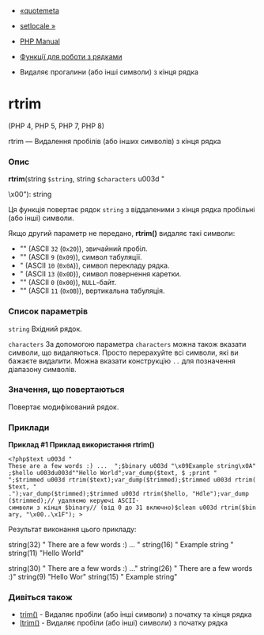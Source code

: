 - [«quotemeta](function.quotemeta.md)
- [setlocale »](function.setlocale.md)

- [PHP Manual](index.md)
- [Функції для роботи з рядками](ref.strings.md)
- Видаляє прогалини (або інші символи) з кінця рядка

# rtrim

(PHP 4, PHP 5, PHP 7, PHP 8)

rtrim — Видалення пробілів (або інших символів) з кінця рядка

### Опис

**rtrim**(string `$string`, string `$characters` u003d "
\x00"):
string

Ця функція повертає рядок `string` з віддаленими з кінця рядка
пробільні (або інші) символи.

Якщо другий параметр не передано, **rtrim()** видаляє такі символи:

- "" (ASCII `32` (`0x20`)), звичайний пробіл.
- "" (ASCII `9` (`0x09`)), символ табуляції.
- "
(ASCII `10` (`0x0A`)), символ перекладу рядка.
- "(ASCII `13` (`0x0D`)), символ повернення каретки.
- "" (ASCII `0` (`0x00`)), `NULL`-байт.
- "" (ASCII `11` (`0x0B`)), вертикальна табуляція.

### Список параметрів

`string`
Вхідний рядок.

`characters`
За допомогою параметра `characters` можна також вказати символи, що видаляються.
Просто перерахуйте всі символи, які ви бажаєте видалити. Можна вказати
конструкцію `..` для позначення діапазону символів.

### Значення, що повертаються

Повертає модифікований рядок.

### Приклади

**Приклад #1 Приклад використання **rtrim()****

` <?php$text u003d " These are a few words :) ...  ";$binary u003d "\x09Example string\x0A";$hello u003du003d""Hello World";var_dump($text, $ ;print "
";$trimmed u003d rtrim($text);var_dump($trimmed);$trimmed u003d rtrim($text, "  .");var_dump($trimmed);$trimmed u003d rtrim($hello, "Hdle");var_dump ($trimmed);// удаляємо керуючі ASCII-символи з кінця $binary// (від 0 до 31 включно)$clean u003d rtrim($binary, "\x00..\x1F"); > `

Результат виконання цього прикладу:

string(32) " There are a few words :) ... "
string(16) " Example string
"
string(11) "Hello World"

string(30) " There are a few words :) ..."
string(26) " There are a few words :)"
string(9) "Hello Wor"
string(15) " Example string"

### Дивіться також

- [trim()](function.trim.md) - Видаляє пробіли (або інші символи)
з початку та кінця рядка
- [ltrim()](function.ltrim.md) - Видаляє пробіли (або інші)
символи) з початку рядка
